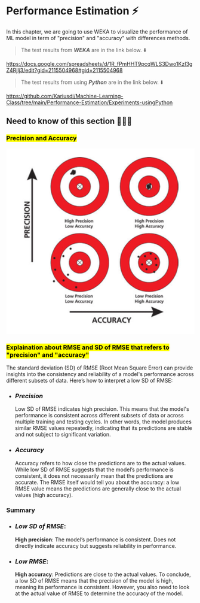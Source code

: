 # Performance Estimation ⚡️

In this chapter, we are going to use WEKA to visualize the performance of ML model in term of "precision" and "accuracy" with differences methods.

> The test results from **_WEKA_** are in the link below. ⬇️

https://docs.google.com/spreadsheets/d/1R_fPmHHT9pcqWLS3Dwo1KzI3gZ4Rjlj3/edit?gid=2115504968#gid=2115504968

> The test results from using **_Python_** are in the link below. ⬇️

https://github.com/Kariusdi/Machine-Learning-Class/tree/main/Performance-Estimation/Experiments-usingPython

## Need to know of this section 👨🏽‍💻

### <mark>Precision and Accuracy</mark>

![components](./assets/pre_Ac.jpeg)
</br>

### <mark>Explaination about RMSE and SD of RMSE that refers to "precision" and "accuracy"</mark>

The standard deviation (SD) of RMSE (Root Mean Square Error) can provide insights into the consistency and reliability of a model's performance across different subsets of data. Here’s how to interpret a low SD of RMSE:

- ### **_Precision_**

  Low SD of RMSE indicates high precision. This means that the model's performance is consistent across different subsets of data or across multiple training and testing cycles. In other words, the model produces similar RMSE values repeatedly, indicating that its predictions are stable and not subject to significant variation.

- ### **_Accuracy_**

  Accuracy refers to how close the predictions are to the actual values. While low SD of RMSE suggests that the model’s performance is consistent, it does not necessarily mean that the predictions are accurate. The RMSE itself would tell you about the accuracy: a low RMSE value means the predictions are generally close to the actual values (high accuracy).

### Summary

- ### **_Low SD of RMSE_**:

  **High precision**: The model’s performance is consistent.
  Does not directly indicate accuracy but suggests reliability in performance.

- ### **_Low RMSE_**:

  **High accuracy**: Predictions are close to the actual values.
  To conclude, a low SD of RMSE means that the precision of the model is high, meaning its performance is consistent. However, you also need to look at the actual value of RMSE to determine the accuracy of the model.
